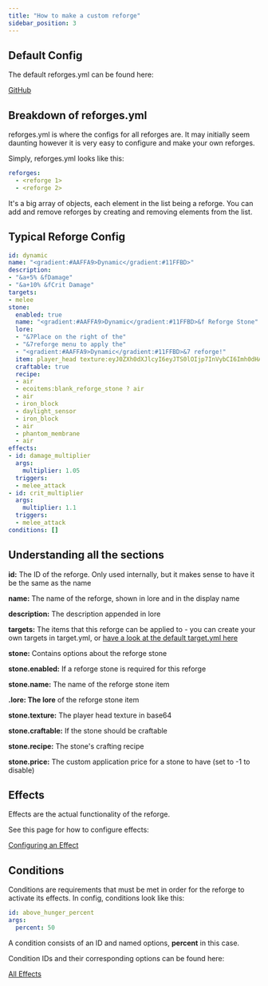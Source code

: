 ```yaml
---
title: "How to make a custom reforge"
sidebar_position: 3
---
```


## Default Config

The default reforges.yml can be found here: 

[GitHub](https://github.com/Auxilor/Reforges/blob/master/eco-core/core-plugin/src/main/resources/reforges.yml)

## Breakdown of reforges.yml

reforges.yml is where the configs for all reforges are. It may initially seem daunting however it is very easy to configure and make your own reforges.

Simply, reforges.yml looks like this:

```yaml
reforges:
  - <reforge 1>
  - <reforge 2>
```

It's a big array of objects, each element in the list being a reforge. You can add and remove reforges by creating and removing elements from the list.

## Typical Reforge Config

```yaml
id: dynamic
name: "<gradient:#AAFFA9>Dynamic</gradient:#11FFBD>"
description:
- "&a+5% &fDamage"
- "&a+10% &fCrit Damage"
targets:
- melee
stone:
  enabled: true
  name: "<gradient:#AAFFA9>Dynamic</gradient:#11FFBD>&f Reforge Stone"
  lore:
  - "&7Place on the right of the"
  - "&7reforge menu to apply the"
  - "<gradient:#AAFFA9>Dynamic</gradient:#11FFBD>&7 reforge!"
  item: player_head texture:eyJ0ZXh0dXJlcyI6eyJTS0lOIjp7InVybCI6Imh0dHA6Ly90ZXh0dXJlcy5taW5lY3JhZnQubmV0L3RleHR1cmUvMmM0YTY1YzY4OWIyZDM2NDA5MTAwYTYwYzJhYjhkM2QwYTY3Y2U5NGVlYTNjMWY3YWM5NzRmZDg5MzU2OGI1ZCJ9fX0=
  craftable: true
  recipe:
  - air
  - ecoitems:blank_reforge_stone ? air
  - air
  - iron_block
  - daylight_sensor
  - iron_block
  - air
  - phantom_membrane
  - air
effects:
- id: damage_multiplier
  args:
    multiplier: 1.05
  triggers:
  - melee_attack
- id: crit_multiplier
  args:
    multiplier: 1.1
  triggers:
  - melee_attack
conditions: []
```

## Understanding all the sections

**id:** The ID of the reforge. Only used internally, but it makes sense to have it be the same as the name

**name:** The name of the reforge, shown in lore and in the display name

**description:** The description appended in lore

**targets:** The items that this reforge can be applied to - you can create your own targets in target.yml, or [have a look at the default target.yml here](https://github.com/Auxilor/Reforges/blob/master/eco-core/core-plugin/src/main/resources/target.yml)

**stone:** Contains options about the reforge stone

**stone.enabled:** If a reforge stone is required for this reforge

**stone.name:** The name of the reforge stone item

**.lore: The lore** of the reforge stone item

**stone.texture:** The player head texture in base64

**stone.craftable:** If the stone should be craftable

**stone.recipe:** The stone's crafting recipe

**stone.price:** The custom application price for a stone to have (set to -1 to disable)

## Effects

Effects are the actual functionality of the reforge.

See this page for how to configure effects:

[Configuring an Effect](https://plugins.auxilor.io/all-plugins/configuring-an-effect)

## Conditions

Conditions are requirements that must be met in order for the reforge to activate its effects. In config, conditions look like this:

```yaml
id: above_hunger_percent
args:
  percent: 50
```

A condition consists of an ID and named options, **percent** in this case.

Condition IDs and their corresponding options can be found here:

[All Effects](https://plugins.auxilor.io/all-plugins/configuring-an-effect/all-effects)